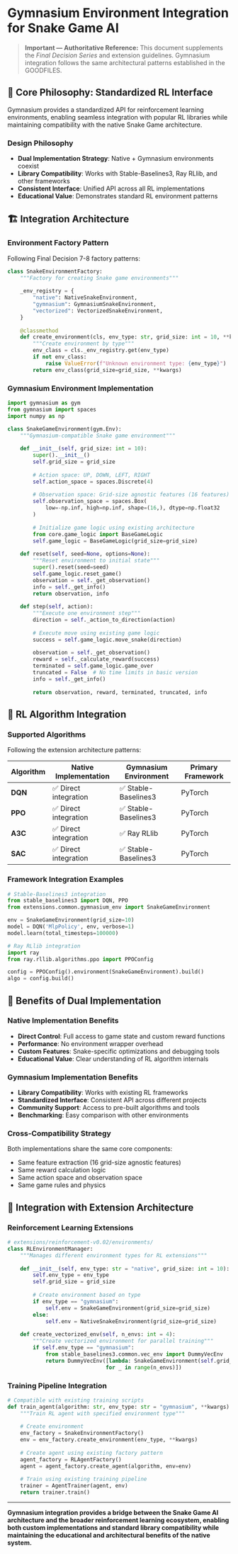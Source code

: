 # Gymnasium Environment Integration for Snake Game AI

> **Important — Authoritative Reference:** This document supplements the _Final Decision Series_ and extension guidelines. Gymnasium integration follows the same architectural patterns established in the GOODFILES.

## 🎯 **Core Philosophy: Standardized RL Interface**

Gymnasium provides a standardized API for reinforcement learning environments, enabling seamless integration with popular RL libraries while maintaining compatibility with the native Snake Game architecture.

### **Design Philosophy**
- **Dual Implementation Strategy**: Native + Gymnasium environments coexist
- **Library Compatibility**: Works with Stable-Baselines3, Ray RLlib, and other frameworks
- **Consistent Interface**: Unified API across all RL implementations
- **Educational Value**: Demonstrates standard RL environment patterns

## 🏗️ **Integration Architecture**

### **Environment Factory Pattern**
Following Final Decision 7-8 factory patterns:

```python
class SnakeEnvironmentFactory:
    """Factory for creating Snake game environments"""
    
    _env_registry = {
        "native": NativeSnakeEnvironment,
        "gymnasium": GymnasiumSnakeEnvironment,
        "vectorized": VectorizedSnakeEnvironment,
    }
    
    @classmethod
    def create_environment(cls, env_type: str, grid_size: int = 10, **kwargs):
        """Create environment by type"""
        env_class = cls._env_registry.get(env_type)
        if not env_class:
            raise ValueError(f"Unknown environment type: {env_type}")
        return env_class(grid_size=grid_size, **kwargs)
```

### **Gymnasium Environment Implementation**
```python
import gymnasium as gym
from gymnasium import spaces
import numpy as np

class SnakeGameEnvironment(gym.Env):
    """Gymnasium-compatible Snake game environment"""
    
    def __init__(self, grid_size: int = 10):
        super().__init__()
        self.grid_size = grid_size
        
        # Action space: UP, DOWN, LEFT, RIGHT
        self.action_space = spaces.Discrete(4)
        
        # Observation space: Grid-size agnostic features (16 features)
        self.observation_space = spaces.Box(
            low=-np.inf, high=np.inf, shape=(16,), dtype=np.float32
        )
        
        # Initialize game logic using existing architecture
        from core.game_logic import BaseGameLogic
        self.game_logic = BaseGameLogic(grid_size=grid_size)
        
    def reset(self, seed=None, options=None):
        """Reset environment to initial state"""
        super().reset(seed=seed)
        self.game_logic.reset_game()
        observation = self._get_observation()
        info = self._get_info()
        return observation, info
        
    def step(self, action):
        """Execute one environment step"""
        direction = self._action_to_direction(action)
        
        # Execute move using existing game logic
        success = self.game_logic.move_snake(direction)
        
        observation = self._get_observation()
        reward = self._calculate_reward(success)
        terminated = self.game_logic.game_over
        truncated = False  # No time limits in basic version
        info = self._get_info()
        
        return observation, reward, terminated, truncated, info
```

## 🔧 **RL Algorithm Integration**

### **Supported Algorithms**
Following the extension architecture patterns:

| Algorithm | Native Implementation | Gymnasium Environment | Primary Framework |
|-----------|----------------------|----------------------|-------------------|
| **DQN** | ✅ Direct integration | ✅ Stable-Baselines3 | PyTorch |
| **PPO** | ✅ Direct integration | ✅ Stable-Baselines3 | PyTorch |
| **A3C** | ✅ Direct integration | ✅ Ray RLlib | PyTorch |
| **SAC** | ✅ Direct integration | ✅ Stable-Baselines3 | PyTorch |

### **Framework Integration Examples**
```python
# Stable-Baselines3 integration
from stable_baselines3 import DQN, PPO
from extensions.common.gymnasium_env import SnakeGameEnvironment

env = SnakeGameEnvironment(grid_size=10)
model = DQN('MlpPolicy', env, verbose=1)
model.learn(total_timesteps=100000)

# Ray RLlib integration
import ray
from ray.rllib.algorithms.ppo import PPOConfig

config = PPOConfig().environment(SnakeGameEnvironment).build()
algo = config.build()
```

## 🎯 **Benefits of Dual Implementation**

### **Native Implementation Benefits**
- **Direct Control**: Full access to game state and custom reward functions
- **Performance**: No environment wrapper overhead
- **Custom Features**: Snake-specific optimizations and debugging tools
- **Educational Value**: Clear understanding of RL algorithm internals

### **Gymnasium Implementation Benefits**
- **Library Compatibility**: Works with existing RL frameworks
- **Standardized Interface**: Consistent API across different projects
- **Community Support**: Access to pre-built algorithms and tools
- **Benchmarking**: Easy comparison with other environments

### **Cross-Compatibility Strategy**
Both implementations share the same core components:
- Same feature extraction (16 grid-size agnostic features)
- Same reward calculation logic
- Same action space and observation space
- Same game rules and physics

## 🚀 **Integration with Extension Architecture**

### **Reinforcement Learning Extensions**
```python
# extensions/reinforcement-v0.02/environments/
class RLEnvironmentManager:
    """Manages different environment types for RL extensions"""
    
    def __init__(self, env_type: str = "native", grid_size: int = 10):
        self.env_type = env_type
        self.grid_size = grid_size
        
        # Create environment based on type
        if env_type == "gymnasium":
            self.env = SnakeGameEnvironment(grid_size=grid_size)
        else:
            self.env = NativeSnakeEnvironment(grid_size=grid_size)
            
    def create_vectorized_env(self, n_envs: int = 4):
        """Create vectorized environment for parallel training"""
        if self.env_type == "gymnasium":
            from stable_baselines3.common.vec_env import DummyVecEnv
            return DummyVecEnv([lambda: SnakeGameEnvironment(self.grid_size) 
                               for _ in range(n_envs)])
```

### **Training Pipeline Integration**
```python
# Compatible with existing training scripts
def train_agent(algorithm: str, env_type: str = "gymnasium", **kwargs):
    """Train RL agent with specified environment type"""
    
    # Create environment
    env_factory = SnakeEnvironmentFactory()
    env = env_factory.create_environment(env_type, **kwargs)
    
    # Create agent using existing factory pattern
    agent_factory = RLAgentFactory()
    agent = agent_factory.create_agent(algorithm, env=env)
    
    # Train using existing training pipeline
    trainer = AgentTrainer(agent, env)
    return trainer.train()
```

---

**Gymnasium integration provides a bridge between the Snake Game AI architecture and the broader reinforcement learning ecosystem, enabling both custom implementations and standard library compatibility while maintaining the educational and architectural benefits of the native system.**







